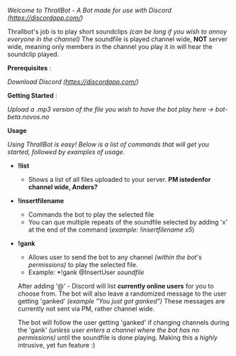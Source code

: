 *Welcome to ThrallBot - A Bot made for use with Discord (https://discordapp.com/)*

Thrallbot's job is to play short soundclips *(can be long if you wish to annoy everyone in the channel)*
The soundfile is played channel wide, **NOT** server wide, meaning only members in the channel you play it in will hear the soundclip played.

**Prerequisites** :

*Download Discord (https://discordapp.com/)*

**Getting Started** : 

 *Upload a .mp3 version of the file you wish to have the bot play here -> bot-beta.novos.no*

**Usage** 

*Using ThrallBot is easy! Below is a list of commands that will get you started, followed by examples of usage.*

+ **!list**
   - Shows a list of all files uploaded to your server. **PM istedenfor channel wide, Anders?**
     
+ **!insertfilename**
    - Commands the bot to play the selected file
    - You can que multiple repeats of the soundfile selected by adding 'x' at the end of the command (*example: !insertfilename x5*)</p>
    
+ **!gank**

    - Allows user to send the bot to any channel *(within the bot's permissions)* to play the selected file. 
    
    - Example: *!gank @InsertUser *soundfile*
    
    After adding '@' - Discord will list **currently online users** for you to choose from. The bot will also leave a randomized message     to the user getting 'ganked' *(example "You just got ganked")* These messages are currently not sent via PM, rather channel wide.
    
    The bot will follow the user getting 'ganked' if changing channels during the 'gank' *(unless user enters a channel where the bot       has no permissions)* until the soundfile is done playing. Making this a *highly* intrusive, yet fun feature :) 
    
    
     
      
    
    
   

   
   
















